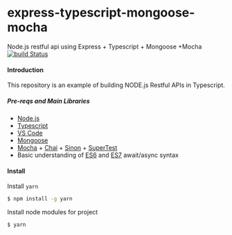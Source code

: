 # express-typescript-mongoose-mocha
Node.js restful api using Express + Typescript + Mongoose +Mocha 
[![build Status](https://travis-ci.org/codeBestard/express-typescript-mongoose-mocha.svg?branch=master)](https://travis-ci.org/codeBestard/express-typescript-mongoose-mocha)

#### Introduction
This repository is an example of building NODE.js Restful APIs in Typescript.


##### Pre-reqs and Main Libraries
- [Node.js](https://nodejs.org/en/)
- [Typescript](https://www.typescriptlang.org/)
- [VS Code](https://code.visualstudio.com/)
- [Mongoose](http://mongoosejs.com)
- [Mocha](https://mochajs.org/) + [Chai](http://chaijs.com/) + [Sinon](http://sinonjs.org/) + [SuperTest](https://github.com/visionmedia/supertest)
- Basic understanding of [ES6](https://developer.mozilla.org/en-US/docs/Web/JavaScript/New_in_JavaScript/ECMAScript_Next_support_in_Mozilla) and [ES7](https://developer.mozilla.org/en-US/docs/Web/JavaScript/New_in_JavaScript/ECMAScript_Next_support_in_Mozilla) await/async syntax


#### Install
Install `yarn`
```bash
$ npm install -g yarn
```

Install node modules for project
```bash
$ yarn
```

